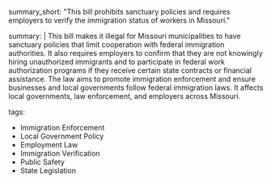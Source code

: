 summary_short: "This bill prohibits sanctuary policies and requires employers to verify the immigration status of workers in Missouri."

summary: |
  This bill makes it illegal for Missouri municipalities to have sanctuary policies that limit cooperation with federal immigration authorities. It also requires employers to confirm that they are not knowingly hiring unauthorized immigrants and to participate in federal work authorization programs if they receive certain state contracts or financial assistance. The law aims to promote immigration enforcement and ensure businesses and local governments follow federal immigration laws. It affects local governments, law enforcement, and employers across Missouri.

tags:
  - Immigration Enforcement
  - Local Government Policy
  - Employment Law
  - Immigration Verification
  - Public Safety
  - State Legislation
